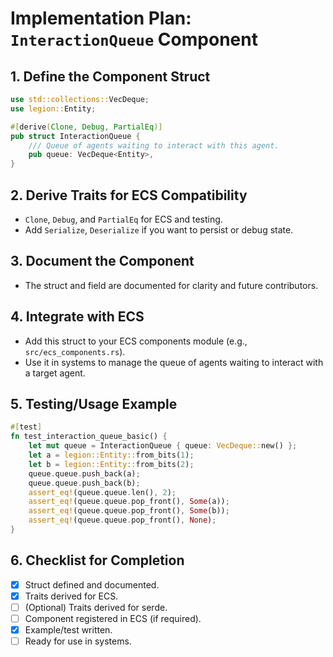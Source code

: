 # Implementation Plan: `InteractionQueue` Component

## 1. Define the Component Struct
```rust
use std::collections::VecDeque;
use legion::Entity;

#[derive(Clone, Debug, PartialEq)]
pub struct InteractionQueue {
    /// Queue of agents waiting to interact with this agent.
    pub queue: VecDeque<Entity>,
}
```

## 2. Derive Traits for ECS Compatibility
- `Clone`, `Debug`, and `PartialEq` for ECS and testing.
- Add `Serialize`, `Deserialize` if you want to persist or debug state.

## 3. Document the Component
- The struct and field are documented for clarity and future contributors.

## 4. Integrate with ECS
- Add this struct to your ECS components module (e.g., `src/ecs_components.rs`).
- Use it in systems to manage the queue of agents waiting to interact with a target agent.

## 5. Testing/Usage Example
```rust
#[test]
fn test_interaction_queue_basic() {
    let mut queue = InteractionQueue { queue: VecDeque::new() };
    let a = legion::Entity::from_bits(1);
    let b = legion::Entity::from_bits(2);
    queue.queue.push_back(a);
    queue.queue.push_back(b);
    assert_eq!(queue.queue.len(), 2);
    assert_eq!(queue.queue.pop_front(), Some(a));
    assert_eq!(queue.queue.pop_front(), Some(b));
    assert_eq!(queue.queue.pop_front(), None);
}
```

## 6. Checklist for Completion
- [x] Struct defined and documented.
- [x] Traits derived for ECS.
- [ ] (Optional) Traits derived for serde.
- [ ] Component registered in ECS (if required).
- [x] Example/test written.
- [ ] Ready for use in systems.
